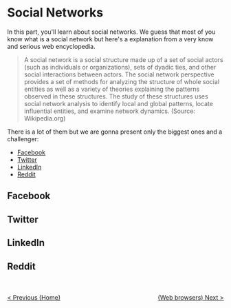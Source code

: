 # Social Networks

In this part, you'll learn about social networks. We guess that most of you know what is a social network but here's a explanation from a very know and serious web encyclopedia.

> A social network is a social structure made up of a set of social actors (such as individuals or organizations), sets of dyadic ties, and other social interactions between actors.
> The social network perspective provides a set of methods for analyzing the structure of whole social entities as well as a variety of theories explaining the patterns observed in these structures.
> The study of these structures uses social network analysis to identify local and global patterns, locate influential entities, and examine network dynamics. (Source: Wikipedia.org)

There is a lot of them but we are gonna present only the biggest ones and a challenger:
* [Facebook](#facebook)
* [Twitter](#twitter)
* [LinkedIn](#linkedIn)
* [Reddit](#reddit)

## Facebook

## Twitter

## LinkedIn

## Reddit



<br/><br/>
<span style="float:left">[< Previous (Home)](../)</span><span style="float:right">[(Web browsers) Next >](../WebBrowsers)</span>
